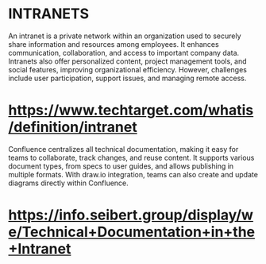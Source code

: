 # INTRANETS
An intranet is a private network within an organization used to securely share information and resources among employees. It enhances communication, collaboration, and access to important company data. Intranets also offer personalized content, project management tools, and social features, improving organizational efficiency. However, challenges include user participation, support issues, and managing remote access.
# https://www.techtarget.com/whatis/definition/intranet

Confluence centralizes all technical documentation, making it easy for teams to collaborate, track changes, and reuse content. It supports various document types, from specs to user guides, and allows publishing in multiple formats. With draw.io integration, teams can also create and update diagrams directly within Confluence.
# https://info.seibert.group/display/we/Technical+Documentation+in+the+Intranet
